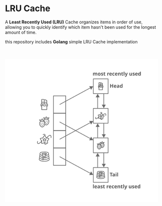 # LRU Cache
A **Least Recently Used (LRU)** Cache organizes items in order of use, allowing you to quickly identify which item hasn't been used for the longest amount of time. 

this repository includes **Golang** simple LRU Cache implementation

<br><br>
![LRU Cache](lru_cache.svg)